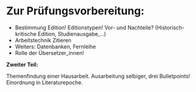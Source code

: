 # Zur Prüfungsvorbereitung:

- Bestimmung Edition! Editionstypen! Vor- und Nachteile? (Historisch-kritische Edition, Studienausgabe,...)
- Arbeitstechnik Zitieren
- Weiters: Datenbanken, Fernleihe
- Rolle der Übersetzer_innen!


**Zweiter Teil:**

Themenfindung einer Hausarbeit. Ausarbeitung selbiger, drei Bulletpoints!
Einordnung in Literaturepoche. 



